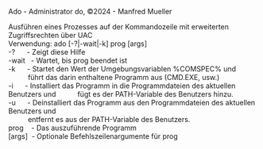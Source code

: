 Ado - Administrator do, ©2024 - Manfred Mueller  
  
Ausführen eines Prozesses auf der Kommandozeile mit erweiterten Zugriffsrechten über UAC  
Verwendung: ado [-?|-wait|-k] prog [args]  
-?&nbsp;&nbsp;&nbsp;&nbsp;&nbsp;&nbsp;- Zeigt diese Hilfe  
-wait&nbsp;&nbsp;&nbsp;- Wartet, bis prog beendet ist  
-k&nbsp;&nbsp;&nbsp;&nbsp;&nbsp;&nbsp;- Startet den Wert der Umgebungsvariablen %COMSPEC% und  
&nbsp;&nbsp;&nbsp;&nbsp;&nbsp;&nbsp;&nbsp;&nbsp;&nbsp;&nbsp;führt das darin enthaltene Programm aus (CMD.EXE, usw.)  
-i&nbsp;&nbsp;&nbsp;&nbsp;&nbsp;&nbsp;- Installiert das Programm in die Programmdateien des aktuellen Benutzers und 
&nbsp;&nbsp;&nbsp;&nbsp;&nbsp;&nbsp;&nbsp;&nbsp;&nbsp;&nbsp;fügt es der PATH-Variable des Benutzers hinzu.  
-u&nbsp;&nbsp;&nbsp;&nbsp;&nbsp;&nbsp;- Deinstalliert das Programm aus den Programmdateien des aktuellen Benutzers und  
&nbsp;&nbsp;&nbsp;&nbsp;&nbsp;&nbsp;&nbsp;&nbsp;&nbsp;&nbsp;entfernt es aus der PATH-Variable des Benutzers.  
prog&nbsp;&nbsp;&nbsp;&nbsp;- Das auszuführende Programm  
[args]&nbsp;&nbsp;- Optionale Befehlszeilenargumente für prog  
